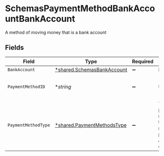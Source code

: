 # SchemasPaymentMethodBankAccountBankAccount

A method of moving money that is a bank account


## Fields

| Field                                                                          | Type                                                                           | Required                                                                       | Description                                                                    | Example                                                                        |
| ------------------------------------------------------------------------------ | ------------------------------------------------------------------------------ | ------------------------------------------------------------------------------ | ------------------------------------------------------------------------------ | ------------------------------------------------------------------------------ |
| `BankAccount`                                                                  | [*shared.SchemasBankAccount](../../../pkg/models/shared/schemasbankaccount.md) | :heavy_minus_sign:                                                             | N/A                                                                            |                                                                                |
| `PaymentMethodID`                                                              | **string*                                                                      | :heavy_minus_sign:                                                             | UUID v4                                                                        | ec7e1848-dc80-4ab0-8827-dd7fc0737b43                                           |
| `PaymentMethodType`                                                            | [*shared.PaymentMethodsType](../../../pkg/models/shared/paymentmethodstype.md) | :heavy_minus_sign:                                                             | The payment method type that represents a payment rail and directionality      |                                                                                |